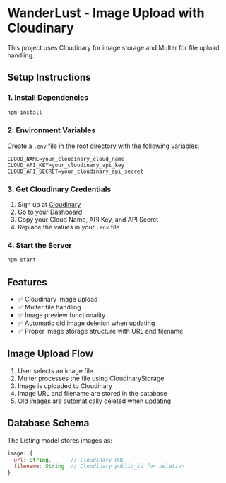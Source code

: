 # WanderLust - Image Upload with Cloudinary

This project uses Cloudinary for image storage and Multer for file upload handling.

## Setup Instructions

### 1. Install Dependencies
```bash
npm install
```

### 2. Environment Variables
Create a `.env` file in the root directory with the following variables:

```
CLOUD_NAME=your_cloudinary_cloud_name
CLOUD_API_KEY=your_cloudinary_api_key
CLOUD_API_SECRET=your_cloudinary_api_secret
```

### 3. Get Cloudinary Credentials
1. Sign up at [Cloudinary](https://cloudinary.com/)
2. Go to your Dashboard
3. Copy your Cloud Name, API Key, and API Secret
4. Replace the values in your `.env` file

### 4. Start the Server
```bash
npm start
```

## Features

- ✅ Cloudinary image upload
- ✅ Multer file handling
- ✅ Image preview functionality
- ✅ Automatic old image deletion when updating
- ✅ Proper image storage structure with URL and filename

## Image Upload Flow

1. User selects an image file
2. Multer processes the file using CloudinaryStorage
3. Image is uploaded to Cloudinary
4. Image URL and filename are stored in the database
5. Old images are automatically deleted when updating

## Database Schema

The Listing model stores images as:
```javascript
image: {
  url: String,      // Cloudinary URL
  filename: String  // Cloudinary public_id for deletion
}
``` 